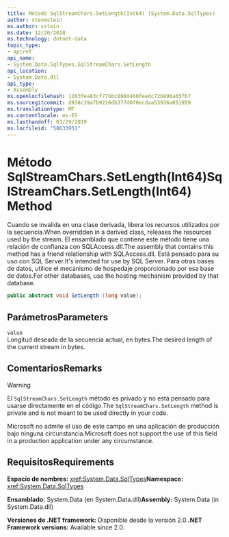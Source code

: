 ```yaml
---
title: Método SqlStreamChars.SetLength(Int64) (System.Data.SqlTypes)
author: stevestein
ms.author: sstein
ms.date: 12/20/2018
ms.technology: dotnet-data
topic_type:
- apiref
api_name:
- System.Data.SqlTypes.SqlStreamChars.SetLength
api_location:
- System.Data.dll
api_type:
- Assembly
ms.openlocfilehash: 1283fea83cf77bbc898d460feedc72b898a65fb7
ms.sourcegitcommit: d938c39afb9216db377d0f0ecdaa53936a851059
ms.translationtype: MT
ms.contentlocale: es-ES
ms.lasthandoff: 03/29/2019
ms.locfileid: "58633951"
---
```

# <a name="sqlstreamcharssetlengthint64-method"></a><span data-ttu-id="9a246-102">Método SqlStreamChars.SetLength(Int64)</span><span class="sxs-lookup"><span data-stu-id="9a246-102">SqlStreamChars.SetLength(Int64) Method</span></span>

<span data-ttu-id="9a246-103">Cuando se invalida en una clase derivada, libera los recursos utilizados por la secuencia.</span><span class="sxs-lookup"><span data-stu-id="9a246-103">When overridden in a derived class, releases the resources used by the stream.</span></span> <span data-ttu-id="9a246-104">El ensamblado que contiene este método tiene una relación de confianza con SQLAccess.dll.</span><span class="sxs-lookup"><span data-stu-id="9a246-104">The assembly that contains this method has a friend relationship with SQLAccess.dll.</span></span> <span data-ttu-id="9a246-105">Está pensado para su uso con SQL Server.</span><span class="sxs-lookup"><span data-stu-id="9a246-105">It's intended for use by SQL Server.</span></span> <span data-ttu-id="9a246-106">Para otras bases de datos, utilice el mecanismo de hospedaje proporcionado por esa base de datos.</span><span class="sxs-lookup"><span data-stu-id="9a246-106">For other databases, use the hosting mechanism provided by that database.</span></span>

```csharp
public abstract void SetLength (long value);
```

## <a name="parameters"></a><span data-ttu-id="9a246-107">Parámetros</span><span class="sxs-lookup"><span data-stu-id="9a246-107">Parameters</span></span>

`value`\
<span data-ttu-id="9a246-108">Longitud deseada de la secuencia actual, en bytes.</span><span class="sxs-lookup"><span data-stu-id="9a246-108">The desired length of the current stream in bytes.</span></span>

## <a name="remarks"></a><span data-ttu-id="9a246-109">Comentarios</span><span class="sxs-lookup"><span data-stu-id="9a246-109">Remarks</span></span>

> [!WARNING]
> <span data-ttu-id="9a246-110">El `SqlStreamChars.SetLength` método es privado y no está pensado para usarse directamente en el código.</span><span class="sxs-lookup"><span data-stu-id="9a246-110">The `SqlStreamChars.SetLength` method is private and is not meant to be used directly in your code.</span></span>
>
> <span data-ttu-id="9a246-111">Microsoft no admite el uso de este campo en una aplicación de producción bajo ninguna circunstancia.</span><span class="sxs-lookup"><span data-stu-id="9a246-111">Microsoft does not support the use of this field in a production application under any circumstance.</span></span>

## <a name="requirements"></a><span data-ttu-id="9a246-112">Requisitos</span><span class="sxs-lookup"><span data-stu-id="9a246-112">Requirements</span></span>

<span data-ttu-id="9a246-113">**Espacio de nombres:** <xref:System.Data.SqlTypes></span><span class="sxs-lookup"><span data-stu-id="9a246-113">**Namespace:** <xref:System.Data.SqlTypes></span></span>

<span data-ttu-id="9a246-114">**Ensamblado:** System.Data (en System.Data.dll)</span><span class="sxs-lookup"><span data-stu-id="9a246-114">**Assembly:** System.Data (in System.Data.dll)</span></span>

<span data-ttu-id="9a246-115">**Versiones de .NET framework:** Disponible desde la versión 2.0.</span><span class="sxs-lookup"><span data-stu-id="9a246-115">**.NET Framework versions:** Available since 2.0.</span></span>